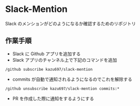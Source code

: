 # Slack-Mention

Slack のメンションがどのようになるか確認するためのリポジトリ

## 作業手順

- Slack に Github アプリを追加する
- Slack アプリのチャンネル上で下記のコマンドを追加

`/github subscribe kazu697/slack-mention`

- commits が自動で通知されるようになるのでこれを解除する

`/github unsubscribe kazu697/slack-mention commits:*`

- PR を作成した際に通知をするようにする
